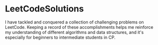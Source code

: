 # LeetCodeSolutions
I have tackled and conquered a collection of challenging problems on LeetCode. Keeping a record of these accomplishments helps me reinforce my understanding of different algorithms and data structures, and it's especially for beginners to intermediate students in CP.
